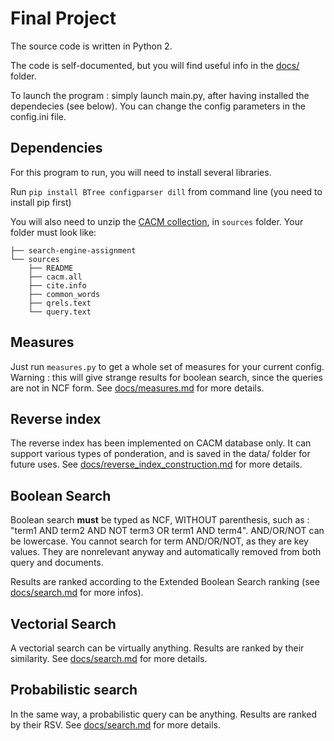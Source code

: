 Final Project
=============


The source code is written in Python 2.

The code is self-documented, but you will find useful info in the [docs/](docs/) folder.

To launch the program : simply launch main.py, after having installed the dependecies (see below). You can change the config parameters in the config.ini file.

Dependencies
------------

For this program to run, you will need to install several libraries.

Run `pip install BTree configparser dill` from command line (you need to install pip first)

You will also need to unzip the [CACM collection](http://ir.dcs.gla.ac.uk/resources/test_collections/cacm/cacm.tar.gz), in `sources` folder. Your folder must look like:
```
├── search-engine-assignment
└── sources
    ├── README
    ├── cacm.all
    ├── cite.info
    ├── common_words
    ├── qrels.text
    └── query.text

```


Measures
--------

Just run `measures.py` to get a whole set of measures for your current config. Warning : this will give strange results for boolean search, since the queries are not in NCF form. See [docs/measures.md](measures.md) for more details.

Reverse index
-------------

The reverse index has been implemented on CACM database only. It can support various types of ponderation, and is saved in the data/ folder for future uses. See [docs/reverse_index_construction.md](docs/reverse_index_construction.md) for more details.

Boolean Search
--------------

Boolean search **must** be typed as NCF, WITHOUT parenthesis, such as : "term1 AND term2 AND NOT term3 OR term1 AND term4". AND/OR/NOT can be lowercase. You cannot search for term AND/OR/NOT, as they are key values. They are nonrelevant anyway and automatically removed from both query and documents.

Results are ranked according to the Extended Boolean Search ranking (see [docs/search.md](docs/search.md) for more infos).


Vectorial Search
----------------

A vectorial search can be virtually anything. Results are ranked by their similarity. See [docs/search.md](docs/search.md) for more details.


Probabilistic search
--------------------

In the same way, a probabilistic query can be anything. Results are ranked by their RSV. See [docs/search.md](docs/search.md) for more details.
